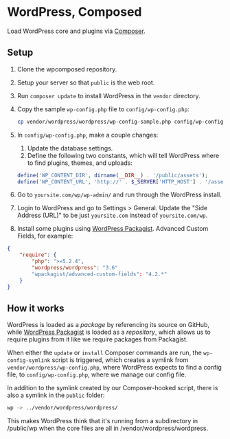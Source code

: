 # WordPress, Composed

Load WordPress core and plugins via [Composer](http://getcomposer.org/).



## Setup

1. Clone the wpcomposed repository.

1. Setup your server so that `public` is the web root.

1. Run `composer update` to install WordPress in the `vendor` directory.

1. Copy the sample `wp-config.php` file to `config/wp-config.php`:

	```bash
	cp vendor/wordpress/wordpress/wp-config-sample.php config/wp-config.php
	```

1. In `config/wp-config.php`, make a couple changes:
    1. Update the database settings.
    2. Define the following two constants, which will tell WordPress where to find plugins, themes, and uploads:

    ```php
    define('WP_CONTENT_DIR', dirname(__DIR__) . '/public/assets');
	define('WP_CONTENT_URL', 'http://' . $_SERVER['HTTP_HOST'] . '/assets');
	```

1. Go to `yoursite.com/wp/wp-admin/` and run through the WordPress install.

1. Login to WordPress and go to Settings > General. Update the "Side Address (URL)" to be just `yoursite.com` instead of `yoursite.com/wp`.

1. Install some plugins using [WordPress Packagist](http://wpackagist.org/). Advanced Custom Fields, for example:

```json
{
	"require": {
		"php": ">=5.2.4",
		"wordpress/wordpress": "3.6"
	    "wpackagist/advanced-custom-fields": "4.2.*"
	}
}
```



## How it works

WordPress is loaded as a _package_ by referencing its source on GitHub, while [WordPress Packagist](http://wpackagist.org/) is loaded as a _repository_, which allows us to require plugins from it like we require packages from Packagist.

When either the `update` or `install` Composer commands are run, the `wp-config-symlink` script is triggered, which creates a symlink from `vendor/wordpress/wp-config.php`, where WordPress expects to find a config file, to `config/wp-config.php`, where we manage our config file.

In addition to the symlink created by our Composer-hooked script, there is also a symlink in the `public` folder:

```bash
wp -> ../vendor/wordpress/wordpress/
```

This makes WordPress think that it's running from a subdirectory in /public/wp when the core files are all in /vendor/wordpress/wordpress.
